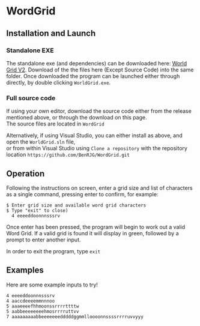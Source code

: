 # WordGrid

## Installation and Launch
### Standalone EXE
The standalone exe (and dependencies) can be downloaded here: [World Grid V2](https://github.com/BenRJG/WordGrid/releases/tag/Demo2.0).
Download of the the files here (Except Source Code) into the same folder.
Once downloaded the program can be launched either through directly, by double clicking `WorldGrid.exe`.

### Full source code
If using your own editor, download the source code either from the release mentioned above, or through the download on this page. \
The source files are located in `WordGrid`

Alternatively, if using Visual Studio, you can either install as above, and open the `WorldGrid.sln` file, \
or from within Visual Studio using `Clone a repository` with the repository location `https://github.com/BenRJG/WordGrid.git`

## Operation
Following the instructions on screen, enter a grid size and list of characters as a single command, pressing enter to confirm, for example:
```console
$ Enter grid size and available word grid characters
$ Type "exit" to close)
  4 eeeeddoonnnsssrv
```

Once enter has been pressed, the program will begin to work out a valid Word Grid. If a valid grid is found it will display in green, followed by a prompt to enter another input.

In order to exit the program, type `exit`

## Examples
Here are some example inputs to try!
```console 
4 eeeeddoonnnsssrv
4 aaccdeeeemmnnnoo
5 aaaeeeefhhmoonssrrrrttttw
5 aabbeeeeeeeehmosrrrruttvv
7 aaaaaaaaabbeeeeeeedddddggmmlloooonnssssrrrruvvyyy
```
